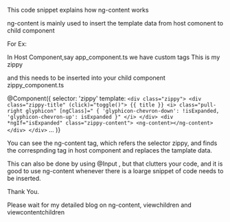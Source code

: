 This code snippet explains how ng-content works

ng-content is mainly used to insert the template data from host comonent to child component

For Ex:

In Host Component,say app_component.ts
we have custom tags
<zippy>
  This is my zippy
</zippy>

and this needs to be inserted into your child component zippy_component.ts

@Component({
    selector: 'zippy'
    template: `
    <div class="zippy">
        <div
            class="zippy-title"
            (click)="toggle()">
            {{ title }}
            <i>
                class="pull-right glyphicon"
                [ngClass]="
                    {
                        'glyphicon-chevron-down': !isExpanded,
                        'glyphicon-chevron-up': isExpanded
                    }"
            </i>
        </div>
        <div *ngIf="isExpanded" class="zippy-content">
            <ng-content></ng-content>
        </div>
    </div>
    `
...
)}

You can see the ng-content tag, which refers the selector zippy, and finds the correspnding tag in host component and replaces the tamplate data.

This can also be done by using @Input , but that clutters your code, and it is good to use ng-content whenever there is a loarge snippet of code needs to be inserted.


Thank You.

Please wait for my detailed blog on ng-content, viewchildren and viewcontentchildren

